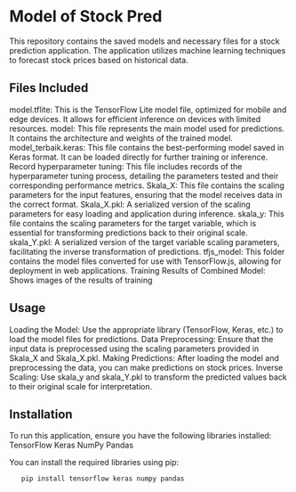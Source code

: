 # Model of Stock Pred

This repository contains the saved models and necessary files for a stock prediction application. The application utilizes machine learning techniques to forecast stock prices based on historical data.

## Files Included
model.tflite: This is the TensorFlow Lite model file, optimized for mobile and edge devices. It allows for efficient inference on devices with limited resources.
model: This file represents the main model used for predictions. It contains the architecture and weights of the trained model.
model_terbaik.keras: This file contains the best-performing model saved in Keras format. It can be loaded directly for further training or inference.
Record hyperparameter tuning: This file includes records of the hyperparameter tuning process, detailing the parameters tested and their corresponding performance metrics.
Skala_X: This file contains the scaling parameters for the input features, ensuring that the model receives data in the correct format.
Skala_X.pkl: A serialized version of the scaling parameters for easy loading and application during inference.
skala_y: This file contains the scaling parameters for the target variable, which is essential for transforming predictions back to their original scale.
skala_Y.pkl: A serialized version of the target variable scaling parameters, facilitating the inverse transformation of predictions.
tfjs_model: This folder contains the model files converted for use with TensorFlow.js, allowing for deployment in web applications.
Training Results of Combined Model: Shows images of the results of training

## Usage
Loading the Model: Use the appropriate library (TensorFlow, Keras, etc.) to load the model files for predictions.
Data Preprocessing: Ensure that the input data is preprocessed using the scaling parameters provided in Skala_X and Skala_X.pkl.
Making Predictions: After loading the model and preprocessing the data, you can make predictions on stock prices.
Inverse Scaling: Use skala_y and skala_Y.pkl to transform the predicted values back to their original scale for interpretation.

## Installation
To run this application, ensure you have the following libraries installed:
TensorFlow
Keras
NumPy
Pandas

You can install the required libraries using pip:
```sh
   pip install tensorflow keras numpy pandas
   ```


